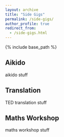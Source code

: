 ```yaml
---
layout: archive
title: "Side Gigs"
permalink: /side-gigs/
author_profile: true
redirect_from:
  - /side-gigs.html
---
```


{% include base_path %}

## Aikido

aikido stuff

## Translation

TED translation stuff

## Maths Workshop

maths workshop stuff